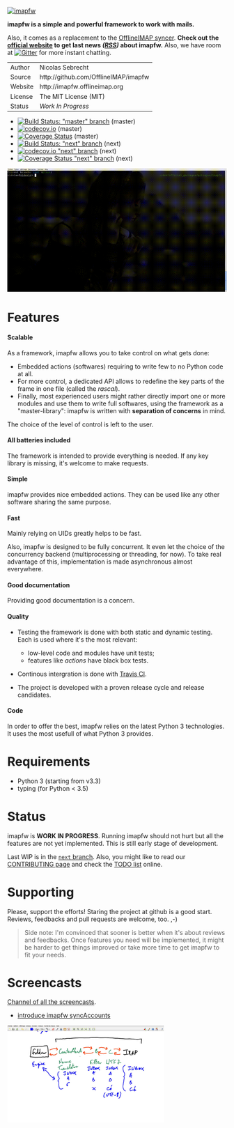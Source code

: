 
[![imapfw](logo.png)](https://github.com/OfflineIMAP/imapfw)

**imapfw is a simple and powerful framework to work with mails.**

Also, it comes as a replacement to the [OfflineIMAP syncer][offlineimap].
**Check out the [official website][website] to get last news *([RSS][feed])* about imapfw.**
Also, we have room at
[![Gitter](https://badges.gitter.im/OfflineIMAP/imapfw.svg)](https://gitter.im/OfflineIMAP/imapfw?utm_source=badge&utm_medium=badge&utm_campaign=pr-badge)
for more instant chatting.

<!--

I'm tired to update this. Will reborn once a script for releases will be written.

[![Latest release](https://img.shields.io/badge/latest release-v0.020-blue.svg)](https://github.com/OfflineIMAP/imapfw/releases)

-->


<!-- Markdown sucks for tables without headers. -->

<table>
  <tr>
    <td> Author </td>
    <td> Nicolas Sebrecht </td>
  </tr>
  <tr>
    <td> Source </td>
    <td> http://github.com/OfflineIMAP/imapfw </td>
  </tr>
  <tr>
    <td> Website </td>
    <td> http://imapfw.offlineimap.org </td>
  </tr>
  <tr>
    <td> License </td>
    <td> The MIT License (MIT) </td>
  </tr>
  <tr>
    <td> Status </td>
    <td> <i> Work In Progress </i> </td>
  </tr>
</table>


* [![Build Status: "master" branch](https://travis-ci.org/OfflineIMAP/imapfw.svg?branch=master)](https://travis-ci.org/OfflineIMAP/imapfw) (master)
* [![codecov.io](https://codecov.io/github/OfflineIMAP/imapfw/coverage.svg?branch=master)](https://codecov.io/github/OfflineIMAP/imapfw?branch=master) (master)
* [![Coverage Status](https://coveralls.io/repos/github/OfflineIMAP/imapfw/badge.svg?branch=master)](https://coveralls.io/github/OfflineIMAP/imapfw?branch=master) (master)
* [![Build Status: "next" branch](https://travis-ci.org/OfflineIMAP/imapfw.svg?branch=next)](https://travis-ci.org/OfflineIMAP/imapfw) (next)
* [![codecov.io "next" branch](https://codecov.io/github/OfflineIMAP/imapfw/coverage.svg?branch=next)](https://codecov.io/github/OfflineIMAP/imapfw?branch=next) (next)
* [![Coverage Status "next" branch](https://coveralls.io/repos/github/OfflineIMAP/imapfw/badge.svg?branch=next)](https://coveralls.io/github/OfflineIMAP/imapfw?branch=next) (next)



![demo](https://raw.githubusercontent.com/OfflineIMAP/imapfw.github.io/gh-pages/images/imapfw.gif)


# Features

#### Scalable

As a framework, imapfw allows you to take control on what gets done:

* Embedded actions (softwares) requiring to write few to no Python code at all.
* For more control, a dedicated API allows to redefine the key parts of the
  frame in one file (called the *rascal*).
* Finally, most experienced users might rather directly import one or more
  modules and use them to write full softwares, using the framework as a
  "master-library": imapfw is written with **separation of concerns** in mind.

The choice of the level of control is left to the user.

#### All batteries included

The framework is intended to provide everything is needed. If any key library is
missing, it's welcome to make requests.

#### Simple

imapfw provides nice embedded actions. They can be used like any other software
sharing the same purpose.

#### Fast

Mainly relying on UIDs greatly helps to be fast.

Also, imapfw is designed to be fully concurrent. It even let the choice of the
concurrency backend (multiprocessing or threading, for now). To take real
advantage of this, implementation is made asynchronous almost everywhere.

#### Good documentation

Providing good documentation is a concern.

#### Quality

* Testing the framework is done with both static and dynamic testing. Each is
  used where it's the most relevant:
  - low-level code and modules have unit tests;
  - features like *actions* have black box tests.

* Continous intergration is done with [Travis CI][travis].

* The project is developed with a proven release cycle and release candidates.

#### Code

In order to offer the best, imapfw relies on the latest Python 3 technologies.
It uses the most usefull of what Python 3 provides.


# Requirements

* Python 3 (starting from v3.3)
* typing (for Python < 3.5)


# Status

imapfw is **WORK IN PROGRESS**. Running imapfw should not hurt but all the
features are not yet implemented. This is still early stage of development.

Last WIP is in the [`next`
branch](https://github.com/OfflineIMAP/imapfw/tree/next).  Also, you might like
to read our [CONTRIBUTING page][contributing] and check the [TODO list][wiki]
online.


# Supporting

Please, support the efforts! Staring the project at github is a good start.
Reviews, feedbacks and pull requests are welcome, too. ,-)

> Side note: I'm convinced that sooner is better when it's about reviews and
> feedbacks. Once features you need will be implemented, it might be harder
> to get things improved or take more time to get imapfw to fit your needs.


# Screencasts

[Channel of all the screencasts](http://www.dailymotion.com/offlineimap-project).

* [introduce imapfw syncAccounts](http://www.dailymotion.com/video/x3gpqqs_introduce-imapfw-syncaccounts_tech)

[![Introduce imapfw syncAccounts](https://raw.githubusercontent.com/OfflineIMAP/imapfw.github.io/gh-pages/images/dev-introduce-syncAccounts.png)](http://www.dailymotion.com/video/x3gpqqs_introduce-imapfw-syncaccounts_tech)

[subscribe]: http://lists.alioth.debian.org/mailman/listinfo/offlineimap-project
[offlineimap]: https://github.com/OfflineIMAP/offlineimap
[imapfw]: https://github.com/OfflineIMAP/imapfw
[website]: http://imapfw.offlineimap.org
[feed]: http://imapfw.offlineimap.org/feed.xml
[travis]: https://travis-ci.org/OfflineIMAP/imapfw
[wiki]: https://github.com/OfflineIMAP/imapfw/wiki
[contributing]: https://github.com/OfflineIMAP/imapfw/blob/next/CONTRIBUTING.md
